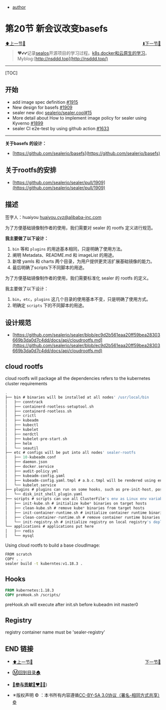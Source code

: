 + [author](http://nsddd.top)

# 第20节 新会议改变basefs

<div><a href = '19.md' style='float:left'>⬆️上一节🔗  </a><a href = '21.md' style='float: right'>  ⬇️下一节🔗</a></div>
<br>

> ❤️💕💕记录[sealos](https://github.com/cubxxw/sealos)开源项目的学习过程。[k8s,docker和云原生的学习](https://github.com/cubxxw/sealos)。Myblog:[http://nsddd.top](http://nsddd.top/)

---
[TOC]

## 开始

+ add image spec definition [#1915](https://github.com/sealerio/sealer/pull/1915)
+ New design for basefs [#1909](https://github.com/sealerio/sealer/pull/1909)
+ sealer new doc [sealerio/sealer.cool#15](https://github.com/sealerio/sealer.cool/issues/15)
+ More detail about How to implement image policy for sealer using Kyverno [#1899](https://github.com/sealerio/sealer/issues/1899)
+ sealer CI e2e-test by using github action [#1633](https://github.com/sealerio/sealer/issues/1633)

---

**关于basefs 的设计：**

+ [https://github.com/sealerio/basefs](https://github.com/sealerio/basefs)



## 关于rootfs的安排

+ [https://github.com/sealerio/sealer/pull/1909](https://github.com/sealerio/sealer/pull/1909)



## 描述

签字人：huaiyou [huaiyou.cyz@alibaba-inc.com](https://mail.google.com/mail/?view=cm&fs=1&tf=1&to=huaiyou.cyz@alibaba-inc.com)

为了方便基础镜像制作者的使用，我们需要对 sealer 的 rootfs 定义进行规范。

**我主要做了以下设计：**

1. `bin` 等和 `plugins` 的用途基本相同，只是明确了使用方法。
2. 阐明 Metadata、README.md 和 imageList 的用途。
3. 新增 yamls 和 charts 两个目录，为用户提供更灵活扩展基础镜像的能力。
4. 最后明确了scripts下不同脚本的用途。

为了方便基础镜像制作者的使用，我们需要标准化 sealer 的 rootfs 的定义。

我主要做了以下设计：

1. `bin`，`etc`，`plugins` 这几个目录的使用基本不变，只是明确了使用方式。
2. 明确定 `scripts` 下的不同脚本的用途。



## 设计规范

+ [https://github.com/sealerio/sealer/blob/ec9d2b561eaa20ff59bea28303669b3da0d7c4dd/docs/api/cloudrootfs.md](https://github.com/sealerio/sealer/blob/ec9d2b561eaa20ff59bea28303669b3da0d7c4dd/docs/api/cloudrootfs.md)



## cloud rootfs

cloud rootfs will package all the dependencies refers to the kubernetes cluster requirements

```go
.
├── bin # binaries will be installed at all nodes' /usr/local/bin
│   ├── conntrack
│   ├── containerd-rootless-setuptool.sh
│   ├── containerd-rootless.sh
│   ├── crictl
│   ├── kubeadm
│   ├── kubectl
│   ├── kubelet
│   ├── nerdctl
│   ├── kubelet-pre-start.sh
│   ├── helm
│   └── seautil
├── etc # configs will be put into all nodes' sealer-rootfs
│   ├── 10-kubeadm.conf
│   ├── daemon.json
│   ├── docker.service
│   ├── audit-policy.yml
│   ├── kubeadm-config.yaml
│   ├── kubeadm-config.yaml.tmpl # a.b.c.tmpl will be rendered using envs and rename to a.b.c
│   └── kubelet.service
├── plugins # plugins can run on some hooks, such as pre-init-host, post-install, see more in the plugins documentation
│   └── disk_init_shell_plugin.yaml
├── scripts # scripts can use all ClusterFile's env as Linux env variables
│   ├── init-kube.sh # initialize kube* binaries on target hosts
│   ├── clean-kube.sh # remove kube* binaries from target hosts
│   ├── init-container-runtime.sh # initialize container runtime binaries on target hosts
│   ├── clean-container-runtime.sh # remove container runtime binaries on target hosts
│   └── init-registry.sh # initialize registry on local registry's deploy-hosts
└── applications # applications put here
│   ├── redis
│   └── mysql
```

Using cloud rootfs to build a base cloudImage:

```bash
FROM scratch
COPY . .
sealer build -t kuberntes:v1.18.3 .
```



## Hooks

```dockerfile
FROM kubernetes:1.18.3
COPY preHook.sh /scripts/
```

preHook.sh will execute after init.sh before kubeadm init master0



## Registry

registry container name must be 'sealer-registry'







## END 链接

<ul><li><div><a href = '19.md' style='float:left'>⬆️上一节🔗  </a><a href = '21.md' style='float: right'>  ️下一节🔗</a></div></li></ul>

+ [Ⓜ️回到目录🏠](../README.md)

+ [**🫵参与贡献💞❤️‍🔥💖**](https://nsddd.top/archives/contributors))

+ ✴️版权声明 &copy; ：本书所有内容遵循[CC-BY-SA 3.0协议（署名-相同方式共享）&copy;](http://zh.wikipedia.org/wiki/Wikipedia:CC-by-sa-3.0协议文本) 
